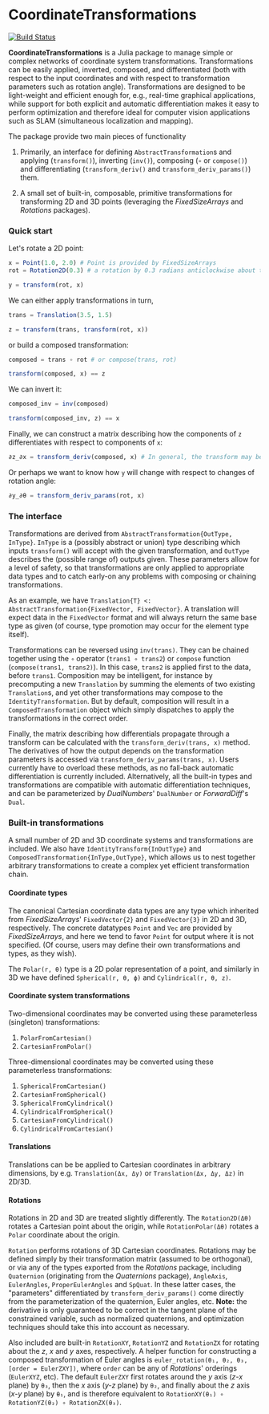 # CoordinateTransformations

[![Build Status](https://travis-ci.org/FugroRoames/CoordinateTransformations.jl.svg?branch=master)](https://travis-ci.org/FugroRoames/CoordinateTransformations.jl)

**CoordinateTransformations** is a Julia package to manage simple or complex
networks of coordinate system transformations. Transformations can be easily
applied, inverted, composed, and differentiated (both with respect to the
input coordinates and with respect to transformation parameters such as rotation
angle). Transformations are designed to be light-weight and efficient enough
for, e.g., real-time  graphical applications, while support for both explicit
and automatic differentiation makes it easy to perform optimization and
therefore ideal for computer vision applications such as SLAM (simultaneous
localization and mapping).

The package provide two main pieces of functionality

1. Primarily, an interface for defining `AbstractTransformation`s and applying
   (`transform()`), inverting (`inv()`), composing (`∘` or `compose()`) and
   differentiating (`transform_deriv()` and `transform_deriv_params()`) them.

2. A small set of built-in, composable, primitive transformations for
   transforming 2D and 3D points (leveraging the *FixedSizeArrays* and
   *Rotations* packages).

### Quick start

Let's rotate a 2D point:
```julia
x = Point(1.0, 2.0) # Point is provided by FixedSizeArrays
rot = Rotation2D(0.3) # a rotation by 0.3 radians anticlockwise about the origin

y = transform(rot, x)
```

We can either apply transformations in turn,
```julia
trans = Translation(3.5, 1.5)

z = transform(trans, transform(rot, x))
```
or build a composed transformation:
```julia
composed = trans ∘ rot # or compose(trans, rot)

transform(composed, x) == z
```

We can invert it:
```julia
composed_inv = inv(composed)

transform(composed_inv, z) == x
```

Finally, we can construct a matrix describing how the components of `z`
differentiates with respect to components of `x`:
```julia
∂z_∂x = transform_deriv(composed, x) # In general, the transform may be non-linear, and thus we require the value of x to compute the derivative
```

Or perhaps we want to know how `y` will change with respect to changes of
rotation angle:
```julia
∂y_∂θ = transform_deriv_params(rot, x)
```

### The interface

Transformations are derived from `AbstractTransformation{OutType, InType}`.
`InType` is a (possibly abstract or union) type describing which inputs
`transform()` will accept with the given transformation, and `OutType` describes
the (possible range of) outputs given. These parameters allow for a level of
safety, so that transformations are only applied to appropriate data types and
to catch early-on any problems with composing or chaining transformations.

As an example, we have `Translation{T} <: AbstractTransformation{FixedVector, FixedVector}`.
A translation will expect data in the `FixedVector` format and will always return
the same base type as given (of course, type promotion may occur for the element type itself).

Transformations can be reversed using `inv(trans)`. They can be chained
together using the `∘` operator (`trans1 ∘ trans2`) or `compose` function (`compose(trans1, trans2)`).
In this case, `trans2` is applied first to the data, before `trans1`.
Composition may be intelligent, for instance by precomputing a new `Translation`
by summing the elements of two existing `Translation`s, and yet other
transformations may compose to the `IdentityTransformation`. But by default,
composition will result in a `ComposedTransformation` object which simply
dispatches to apply the transformations in the correct order.

Finally, the matrix describing how differentials propagate through a transform
can be calculated with the `transform_deriv(trans, x)` method. The derivatives
of how the output depends on the transformation parameters is accessed via
`transform_deriv_params(trans, x)`. Users currently have to overload these methods,
as no fall-back automatic differentiation is currently included. Alternatively,
all the built-in types and transformations are compatible with automatic differentiation
techniques, and can be parameterized by *DualNumbers*' `DualNumber` or *ForwardDiff*'s `Dual`.

### Built-in transformations

A small number of 2D and 3D coordinate systems and transformations are included.
We also have `IdentityTransform{InOutType}` and `ComposedTransformation{InType,OutType}`,
which allows us to nest together arbitrary transformations to create a
complex yet efficient transformation chain.

#### Coordinate types

The canonical Cartesian coordinate data types are any type which inherited from
*FixedSizeArrays*' `FixedVector{2}` and `FixedVector{3}` in 2D and 3D,
respectively. The concrete datatypes `Point` and `Vec` are provided by
*FixedSizeArrays*, and here we tend to favor `Point` for output where it is not
specified. (Of course, users may define their own transformations and types, as
they wish).

The `Polar(r, θ)` type is a 2D polar representation of a point, and similarly
in 3D we have defined `Spherical(r, θ, ϕ)` and `Cylindrical(r, θ, z)`.


#### Coordinate system transformations

Two-dimensional coordinates may be converted using these parameterless (singleton)
transformations:

1. `PolarFromCartesian()`
2. `CartesianFromPolar()`

Three-dimensional coordinates may be converted using these parameterless
transformations:

1. `SphericalFromCartesian()`
2. `CartesianFromSpherical()`
3. `SphericalFromCylindrical()`
4. `CylindricalFromSpherical()`
5. `CartesianFromCylindrical()`
6. `CylindricalFromCartesian()`

#### Translations

Translations can be be applied to Cartesian coordinates in arbitrary dimensions,
by e.g. `Translation(Δx, Δy)` or `Translation(Δx, Δy, Δz)` in 2D/3D.

#### Rotations

Rotations in 2D and 3D are treated slightly differently. The `Rotation2D(Δθ)` rotates a
Cartesian point about the origin, while `RotationPolar(Δθ)` rotates a `Polar`
coordinate about the origin.

`Rotation` performs rotations of 3D Cartesian coordinates. Rotations may be
defined simply by their transformation matrix (assumed to be orthogonal),
or via any of the types exported from the *Rotations* package, including
`Quaternion` (originating from the *Quaternions* package), `AngleAxis`,
`EulerAngles`, `ProperEulerAngles` and `SpQuat`. In these latter cases, the
"parameters" differentiated by `transform_deriv_params()` come directly from the
parameterization of the quaternion, Euler angles, etc. **Note:** the derivative
is only guaranteed to be correct in the tangent plane of the constrained variable,
such as normalized quaternions, and optimization techniques should take this
into account as necessary.

Also included are built-in `RotationXY`, `RotationYZ` and `RotationZX` for
rotating about the *z*, *x* and *y* axes, respectively. A helper function for
constructing a composed transformation of Euler angles is
`euler_rotation(θ₁, θ₂, θ₃, [order = EulerZXY])`, where `order` can be any of
*Rotations*' orderings (`EulerXYZ`, etc). The default `EulerZXY` first rotates
around the *y* axis (*z-x* plane) by `θ₃`, then the *x* axis (*y-z* plane) by
`θ₂`, and finally about the *z* axis (*x-y* plane) by `θ₁`, and is therefore
equivalent to `RotationXY(θ₁) ∘ RotationYZ(θ₂) ∘ RotationZX(θ₃)`.
